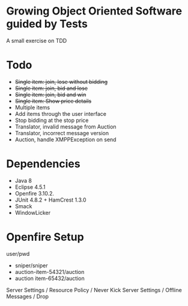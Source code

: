 # Growing Object Oriented Software guided by Tests

A small exercise on TDD

# Todo

- ~~Single item: join, lose without bidding~~
- ~~Single item: join, bid and lose~~
- ~~Single item: join, bid and win~~
- ~~Single item: Show price details~~
- Multiple items
- Add items through the user interface
- Stop bidding at the stop price
- Translator, invalid message from Auction
- Translator, incorrect message version
- Auction, handle XMPPException on send

Dependencies
============

- Java 8
- Eclipse 4.5.1
- Openfire 3.10.2.
- JUnit 4.8.2 + HamCrest 1.3.0
- Smack
- WindowLicker

Openfire Setup
==============

user/pwd
  - sniper/sniper
  - auction-item-54321/auction
  - auction item-65432/auction

Server Settings / Resource Policy / Never Kick
Server Settings / Offline Messages / Drop
